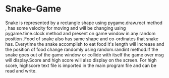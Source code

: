 # Snake-Game
Snake is represented by a rectangle shape using pygame.draw.rect method , has some velocity for moving and will be changing using pygame.time.clock method and present on game window in any random position .Food of snake also has same shape and co-ordinates that snake has. Everytime the snake accomplish to eat food it's length will increase and the position of food change randomly using random.randint method.If the snake goes out of the game window or collide with itself the game over msg will display.Score and high score will also display on the screen. For high score, highscore text file is imported in the main program file and can be read and write.
